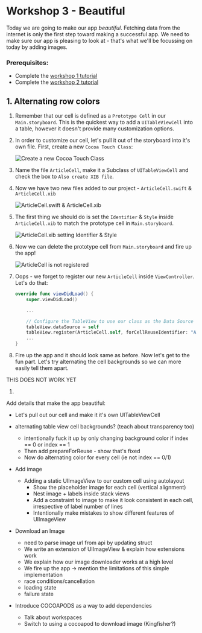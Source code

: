 # Workshop 3 - Beautiful
Today we are going to make our app _beautiful_. Fetching data from the internet is only the first step toward making a successful app. We need to make sure our app is pleasing to look at - that's what we'll be focussing on today by adding images.

### Prerequisites:
- Complete the [workshop 1 tutorial](../Workshop1/Workshop1-Creation.md)
- Complete the [workshop 2 tutorial](../Workshop2/Workshop2-Networking.md)

## 1. Alternating row colors
1. Remember that our cell is defined as a `Prototype Cell` in our `Main.storyboard`. This is the quickest way to add a `UITableViewCell` into a table, however it doesn't provide many customization options.

1. In order to customize our cell, let's pull it out of the storyboard into it's own file. First, create a new `Cocoa Touch Class`:

    <img src="images/create_cocoaTouchClass.png" title="Create a new Cocoa Touch Class" alt="Create a new Cocoa Touch Class">

1. Name the file `ArticleCell`, make it a Subclass of `UITableViewCell` and check the box to `Also create XIB file`.

1. Now we have two new files added to our project - `ArticleCell.swift` & `ArticleCell.xib`

    <img src="images/new_cell_files.png" title="ArticleCell.swift & ArticleCell.xib" alt="ArticleCell.swift & ArticleCell.xib">

1. The first thing we should do is set the `Identifier` & `Style` inside `ArticleCell.xib` to match the prototype cell in `Main.storyboard`.

    <img src="images/new_cell_properties.png" title="ArticleCell.xib setting Identifier & Style" alt="ArticleCell.xib setting Identifier & Style">

1. Now we can delete the prototype cell from `Main.storyboard` and fire up the app!

    <img src="images/new_cell_not_registered.png" title="ArticleCell is not registered" alt="ArticleCell is not registered">

1. Oops - we forget to register our new `ArticleCell` inside `ViewController`. Let's do that:

    ```swift
    override func viewDidLoad() {
        super.viewDidLoad()

        ...

        // Configure the TableView to use our class as the Data Source
        tableView.dataSource = self
        tableView.register(ArticleCell.self, forCellReuseIdentifier: "ArticleCell")
        ...
    }
    ```

1. Fire up the app and it should look same as before. Now let's get to the fun part. Let's try alternating the cell backgrounds so we can more easily tell them apart.

THIS DOES NOT WORK YET

1.

Add details that make the app beautiful:

- Let's pull out our cell and make it it's own UITableViewCell

- alternating table view cell backgrounds? (teach about transparency too)
  - intentionally fuck it up by only changing background color if index == 0 or index == 1
  - Then add prepareForReuse - show that's fixed
  - Now do alternating color for every cell (ie not index == 0/1)

- Add image
  - Adding a static UIImageView to our custom cell using autolayout
    - Show the placeholder image for each cell (vertical alignment)
    - Nest image + labels inside stack views
    - Add a constraint to image to make it look consistent in each cell, irrespective of label number of lines
    - Intentionally make mistakes to show different features of UIImageView

- Download an Image
    - need to parse image url from api by updating struct
   - We write an extension of UIImageView & explain how extensions work
   - We explain how our image downloader works at a high level
   - We fire up the app -> mention the limitations of this simple implementation
    - race conditions/cancellation
    - loading state
    - failure state

- Introduce COCOAPODS as a way to add dependencies
  - Talk about workspaces
  - Switch to using a cocoapod to download image (Kingfisher?)
